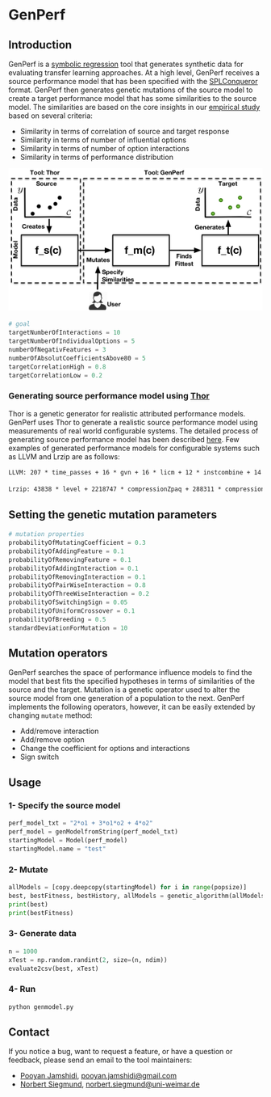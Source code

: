 # GenPerf

## Introduction
GenPerf is a [symbolic regression](https://en.wikipedia.org/wiki/Symbolic_regression) tool that generates synthetic data for 
evaluating transfer learning approaches. At a high level, GenPerf receives 
a source performance model that has been specified with the 
[SPLConqueror](http://fosd.de/SPLConqueror) format. GenPerf then
generates genetic mutations of the source model to create a target 
performance model that has some similarities to the source model. 
The similarities are based on the core insights in our 
[empirical study](https://arxiv.org/abs/1709.02280) based on 
several criteria: 
* Similarity in terms of correlation of source and target response
* Similarity in terms of number of influential options
* Similarity in terms of number of option interactions
* Similarity in terms of performance distribution

![GenPerf Architecture](https://github.com/pooyanjamshidi/GenPerf/blob/master/docs/architecture1.png)

```python
# goal
targetNumberOfInteractions = 10
targetNumberOfIndividualOptions = 5
numberOfNegativFeatures = 3
numberOfAbsolutCoefficientsAbove80 = 5
targetCorrelationHigh = 0.8
targetCorrelationLow = 0.2
``` 
   
### Generating source performance model using [Thor](https://github.com/se-passau/thor-avm/tree/master/Thor)

Thor is a genetic generator for realistic attributed performance models. 
GenPerf uses Thor to generate a realistic source performance model using 
measurements of real world configurable systems. The detailed process of generating 
source performance model has been described [here](https://github.com/se-passau/thor-avm/tree/master/Thor/Tutorial).
Few examples of generated performance models for configurable systems such as LLVM and Lrzip are as follows:

```xml
LLVM: 207 * time_passes + 16 * gvn + 16 * licm + 12 * instcombine + 14 * inline + 3,5 * time_passes * Num1 * Num2 + 5,5 * gvn * licm * Num1 * Num1 + -3,7 * instcombine * inline * Num2

Lrzip: 43838 * level + 2218747 * compressionZpaq + 288311 * compressionLrzip + 191662 * compressionBzip2 + 34718 * compressionGzip + 11946 * encryption + 6676 * compression + 3433850 * compressionZpaq * level9 + 836940 * compressionLrzip * level8 + 720098 * compressionLrzip * level7 + 3415670 * compressionZpaq * level8 + 485719 * compressionLrzip * level9 + -1597534 * compressionZpaq * level1 + -1597084 * compressionZpaq * level3 + -1596575 * compressionZpaq * level2 + 111344 * compressionGzip * level9 + 102375 * compressionGzip * level8 + 59973 * compressionGzip * level7 + -129840 * compressionLrzip * level2 + -128920 * compressionLrzip * level1 + 42831 * compressionGzip * level6 + 21313 * compressionGzip * level5 + -55078 * compressionLrzip * level3 + 43656 * compressionLrzip * level6 + -37020 * compressionBzip2 * level1 + 3,5 * Num1 * Num2 + 4 * Num3 + 5 * Num4 * Num4
```   


## Setting the genetic mutation parameters
```python
# mutation properties
probabilityOfMutatingCoefficient = 0.3
probabilityOfAddingFeature = 0.1
probabilityOfRemovingFeature = 0.1
probabilityOfAddingInteraction = 0.1
probabilityOfRemovingInteraction = 0.1
probabilityOfPairWiseInteraction = 0.8
probabilityOfThreeWiseInteraction = 0.2
probabilityOfSwitchingSign = 0.05
probabilityOfUniformCrossover = 0.1
probabilityOfBreeding = 0.5
standardDeviationForMutation = 10
```

## Mutation operators

GenPerf searches the space of performance influence models to find the model 
that best fits the specified hypotheses in terms of similarities of the source 
and the target. 
Mutation is a genetic operator used to alter the source model
from one generation of a population to the next. 
GenPerf implements the following operators, however, it can be easily extended
by changing `mutate` method:
* Add/remove interaction
* Add/remove option
* Change the coefficient for options and interactions 
* Sign switch


## Usage

### 1- Specify the source model

```python
perf_model_txt = "2*o1 + 3*o1*o2 + 4*o2"
perf_model = genModelfromString(perf_model_txt)
startingModel = Model(perf_model)
startingModel.name = "test"
```

### 2- Mutate

```python
allModels = [copy.deepcopy(startingModel) for i in range(popsize)]
best, bestFitness, bestHistory, allModels = genetic_algorithm(allModels, startingModel, numberIterations)
print(best)
print(bestFitness)
```

### 3- Generate data

```python
n = 1000
xTest = np.random.randint(2, size=(n, ndim))
evaluate2csv(best, xTest)
```

### 4- Run

```python
python genmodel.py
```

## Contact

If you notice a bug, want to request a feature, or have a question or feedback, please send an email to the tool maintainers:

* [Pooyan Jamshidi](https://github.com/pooyanjamshidi), pooyan.jamshidi@gmail.com
* [Norbert Siegmund](https://github.com/nsiegmun), norbert.siegmund@uni-weimar.de